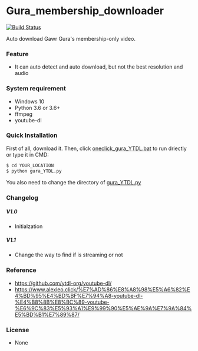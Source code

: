 # Gura_membership_downloader

[![Build Status](https://travis-ci.org/joemccann/dillinger.svg?branch=master)](https://github.com/asd14526/Gura_membership_downloader/releases/)

 Auto download Gawr Gura's membership-only video.

### Feature

  - It can auto detect and auto download, but not the best resolution and audio

### System requirement

  - Windows 10
  - Python 3.6 or 3.6+
  - ffmpeg
  - youtube-dl

### Quick Installation

First of all, download it.
Then, click [oneclick_gura_YTDL.bat](https://github.com/asd14526/Gura_membership_downloader/blob/main/oneclick_gura_YTDL.bat) to run driectly or type it in CMD:

```sh
$ cd YOUR_LOCATION
$ python gura_YTDL.py
```

You also need to change the directory of [gura_YTDL.py](https://github.com/asd14526/Gura_membership_downloader/blob/main/gura_YTDL.py)

### Changelog

  ##### V1.0
   - Initialzation
  ##### V1.1
   - Change the way to find if is streaming or not

### Reference

  - https://github.com/ytdl-org/youtube-dl/
  - https://www.alexleo.click/%E7%AD%86%E8%A8%98%E5%A6%82%E4%BD%95%E4%BD%BF%E7%94%A8-youtube-dl-%E4%B8%8B%E8%BC%89-youtube-%E6%9C%83%E5%93%A1%E9%99%90%E5%AE%9A%E7%9A%84%E5%BD%B1%E7%89%87/

### License
  - None
